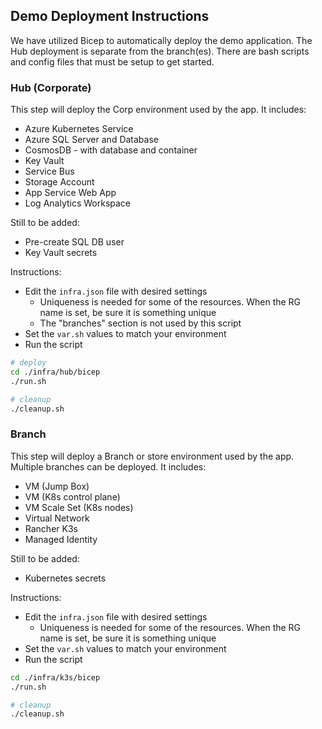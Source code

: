 ## Demo Deployment Instructions

We have utilized Bicep to automatically deploy the demo application. The Hub deployment is separate from the branch(es). There are bash scripts and config files that must be setup to get started. 

### Hub (Corporate)

This step will deploy the Corp environment used by the app. It includes:
* Azure Kubernetes Service
* Azure SQL Server and Database
* CosmosDB - with database and container
* Key Vault
* Service Bus
* Storage Account
* App Service Web App
* Log Analytics Workspace

Still to be added:
* Pre-create SQL DB user
* Key Vault secrets

Instructions:
* Edit the ```infra.json``` file with desired settings
    * Uniqueness is needed for some of the resources. When the RG name is set, be sure it is something unique
    * The "branches" section is not used by this script
* Set the ```var.sh``` values to match your environment
* Run the script

```bash
# deploy
cd ./infra/hub/bicep
./run.sh

# cleanup
./cleanup.sh
```

### Branch

This step will deploy a Branch or store environment used by the app. Multiple branches can be deployed. It includes:
* VM (Jump Box)
* VM (K8s control plane)
* VM Scale Set (K8s nodes)
* Virtual Network
* Rancher K3s
* Managed Identity

Still to be added:
* Kubernetes secrets

Instructions:
* Edit the ```infra.json``` file with desired settings
    * Uniqueness is needed for some of the resources. When the RG name is set, be sure it is something unique
* Set the ```var.sh``` values to match your environment
* Run the script

```bash
cd ./infra/k3s/bicep
./run.sh

# cleanup
./cleanup.sh
```





